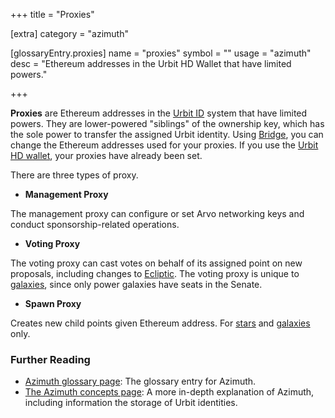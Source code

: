 +++
title = "Proxies"

[extra]
category = "azimuth"

[glossaryEntry.proxies]
name = "proxies"
symbol = ""
usage = "azimuth"
desc = "Ethereum addresses in the Urbit HD Wallet that have limited powers."

+++

**Proxies** are Ethereum addresses in the [Urbit ID](/glossary/azimuth) system that have limited powers. They are lower-powered "siblings" of the ownership key, which has the sole power to transfer the assigned Urbit identity. Using [Bridge](/glossary/bridge), you can change the Ethereum addresses used for your proxies. If you use the [Urbit HD wallet](/glossary/hdwallet), your proxies have already been set.

There are three types of proxy.

- **Management Proxy**

The management proxy can configure or set Arvo networking keys and conduct sponsorship-related operations.

- **Voting Proxy**

The voting proxy can cast votes on behalf of its assigned point on new proposals, including changes to [Ecliptic](/glossary/ecliptic). The voting proxy is unique to [galaxies](/glossary/galaxy), since only power galaxies have seats in the Senate.

- **Spawn Proxy**

Creates new child points given Ethereum address. For [stars](/glossary/star) and [galaxies](/glossary/galaxy) only.


### Further Reading

- [Azimuth glossary page](/glossary/azimuth): The glossary entry for Azimuth.
- [The Azimuth concepts page](/system/identity/guides/advanced-azimuth-tools): A more in-depth explanation of Azimuth, including information the storage of Urbit identities.
